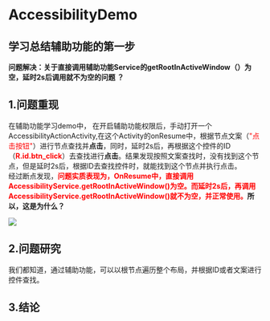 # AccessibilityDemo
学习总结辅助功能的第一步
---
**问题解决：关于直接调用辅助功能Service的getRootInActiveWindow（）为空，延时2s后调用就不为空的问题 ？**

1.问题重现
---
在辅助功能学习demo中， 在开启辅助功能权限后，手动打开一个AccessibilityActionActivity,在这个Activity的onResume中，根据节点文案（<font color = "#ff0000">"点击按钮"</font>）进行节点查找并**点击**，同时，延时2s后，再根据这个控件的ID（<font color = "#ff0000"><strong>R.id.btn_click</strong></font>）去查找进行**点击**。结果发现按照文案查找时，没有找到这个节点，但是延时2s后，根据ID去查找控件时，就能找到这个节点并执行点击。
<br/>经过断点发现，<font color = "#ff0000">**问题实质表现为，OnResume中，直接调用AccessibilityService.getRootInActiveWindow()为空。而延时2s后，再调用AccessibilityService.getRootInActiveWindow()就不为空，并正常使用。**</font>**所以，这是为什么？**

![](http://o9m6aqy3r.bkt.clouddn.com/%E8%BE%85%E5%8A%A9%E5%8A%9F%E8%83%BD%E6%A8%A1%E6%8B%9F%E7%82%B9%E5%87%BBActivity.png)

2.问题研究
---
我们都知道，通过辅助功能，可以以根节点遍历整个布局，并根据ID或者文案进行控件查找。


3.结论
--

